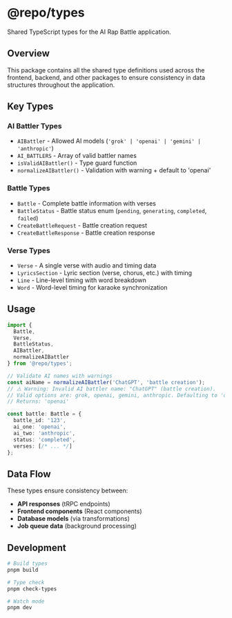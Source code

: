 # @repo/types

Shared TypeScript types for the AI Rap Battle application.

## Overview

This package contains all the shared type definitions used across the frontend, backend, and other packages to ensure consistency in data structures throughout the application.

## Key Types

### AI Battler Types
- `AIBattler` - Allowed AI models (`'grok' | 'openai' | 'gemini' | 'anthropic'`)
- `AI_BATTLERS` - Array of valid battler names
- `isValidAIBattler()` - Type guard function
- `normalizeAIBattler()` - Validation with warning + default to 'openai'

### Battle Types
- `Battle` - Complete battle information with verses
- `BattleStatus` - Battle status enum (`pending`, `generating`, `completed`, `failed`)
- `CreateBattleRequest` - Battle creation request
- `CreateBattleResponse` - Battle creation response

### Verse Types
- `Verse` - A single verse with audio and timing data
- `LyricsSection` - Lyric section (verse, chorus, etc.) with timing
- `Line` - Line-level timing with word breakdown
- `Word` - Word-level timing for karaoke synchronization

## Usage

```typescript
import { 
  Battle, 
  Verse, 
  BattleStatus, 
  AIBattler, 
  normalizeAIBattler 
} from '@repo/types';

// Validate AI names with warnings
const aiName = normalizeAIBattler('ChatGPT', 'battle creation');
// ⚠️ Warning: Invalid AI battler name: "ChatGPT" (battle creation). 
// Valid options are: grok, openai, gemini, anthropic. Defaulting to 'openai'.
// Returns: 'openai'

const battle: Battle = {
  battle_id: '123',
  ai_one: 'openai',
  ai_two: 'anthropic',
  status: 'completed',
  verses: [/* ... */]
};
```

## Data Flow

These types ensure consistency between:
- **API responses** (tRPC endpoints)
- **Frontend components** (React components)
- **Database models** (via transformations)
- **Job queue data** (background processing)

## Development

```bash
# Build types
pnpm build

# Type check
pnpm check-types

# Watch mode
pnpm dev
```
